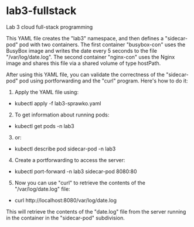 # lab3-fullstack
Lab 3 cloud full-stack programming


This YAML file creates the "lab3" namespace, and then defines a "sidecar-pod" pod with two containers. The first container "busybox-con" uses the BusyBox image and writes the date every 5 seconds to the file "/var/log/date.log". The second container "nginx-con" uses the Nginx image and shares this file via a shared volume of type hostPath.

After using this YAML file, you can validate the correctness of the "sidecar-pod" pod using portforwarding and the "curl" program. Here's how to do it:

1. Apply the YAML file using:
- kubectl apply -f lab3-sprawko.yaml

2. To get information about running pods:
- kubectl get pods -n lab3
3. or:
- kubectl describe pod sidecar-pod -n lab3
   
4. Create a portforwarding to access the server:
- kubectl port-forward -n lab3 sidecar-pod 8080:80
  
5. Now you can use "curl" to retrieve the contents of the "/var/log/date.log" file:
- curl http://localhost:8080/var/log/date.log
  
This will retrieve the contents of the "date.log" file from the server running in the container in the "sidecar-pod" subdivision.
